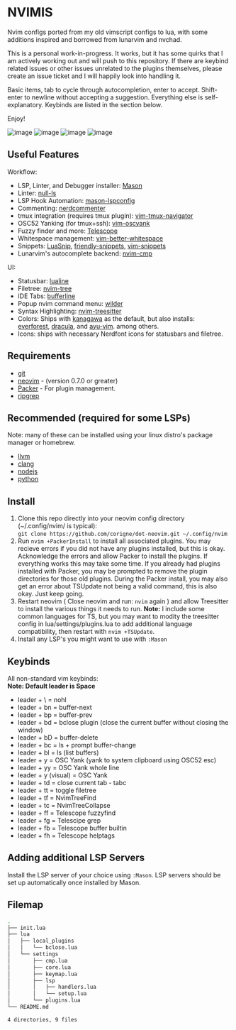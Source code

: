 # NVIMIS  

Nvim configs ported from my old vimscript configs to lua, with some
additions inspired and borrowed from lunarvim and nvchad.  

This is a personal work-in-progress. It works, but it has some quirks that
I am actively working out and will push to this repository. If there are keybind
related issues or other issues unrelated to the plugins themselves, please create
an issue ticket and I will happily look into handling it.  

Basic items, tab to cycle through autocompletion, enter to accept. Shift-enter to newline without accepting a suggestion.
Everything else is self-explanatory. Keybinds are listed in the section below.

Enjoy!

![image](https://github.com/corigne/dot-neovim/assets/7695563/8f6902c6-c540-4ad3-923c-6f9b3b0a116b)
![image](https://github.com/corigne/dot-neovim/assets/7695563/03d79aec-f979-40f7-b371-5a08fc49083f)
![image](https://github.com/corigne/dot-neovim/assets/7695563/bab2d3a4-f807-45e5-a34f-27ac53dd2d3a)
![image](https://github.com/corigne/dot-neovim/assets/7695563/d8bec591-4351-401a-a2ab-bba74dc2c674)

## Useful Features

Workflow:

- LSP, Linter, and Debugger installer: [Mason](github.com/williamboman/mason.nvim)
- Linter: [null-ls](github.com/jose-elias-alvarez/null-ls.nvim)
- LSP Hook Automation: [mason-lspconfig](github.com/williamboman/mason-lspconfig.nvim)
- Commenting: [nerdcommenter](github.com/preservim/nerdcommenter)
- tmux integration (requires tmux plugin): [vim-tmux-navigator](github.com/christoomey/vim-tmux-navigator)
- OSC52 Yanking (for tmux+ssh): [vim-oscyank](github.com/ojroques/vim-oscyank)
- Fuzzy finder and more: [Telescope](github.com/nvim-telescope/telescope.nvim)
- Whitespace management: [vim-better-whitespace](github.com/ntpeters/vim-better-whitespace)
- Snippets: [LuaSnip](github.com/L3M0N3D3/LuaSnip),
  [friendly-snippets](github.com/rafamadriz/friendly-snippets),
  [vim-snippets](github.com/honza/vim-snippets)
- Lunarvim's autocomplete backend: [nvim-cmp](github.com/hrsh7th/nvim-cmp)

UI:

- Statusbar: [lualine](github.com/nvim-lualine/lualine.nvim)
- Filetree: [nvim-tree](github.com/nvim-tree/nvim-tree.lua)
- IDE Tabs: [bufferline](github.com/akinsho/bufferline.nvim)
- Popup nvim command menu: [wilder](github.com/gelguy/wilder.nvim)
- Syntax Highlighting: [nvim-treesitter](github.com/christoomey/nvim-treesitter)
- Colors: Ships with [kanagawa](github.com/rebelot/kanagawa.nvim) as
  the default, but also installs:  
  [everforest](github.com/sainnhe/everforest),
  [dracula](github.com/Mofiqul/dracula.nvim),
  and [ayu-vim](github.com/ayu-theme/ayu-vim). among others.
- Icons: ships with necessary Nerdfont icons for statusbars and filetree.

## Requirements

- [git](www.youtube.com/watch?v=l60MnDJklnM)
- [neovim](github.com/neovim/neovim/wiki/Installing-Neovim) - (version 0.7.0 or greater)
- [Packer](github.com/wbthomason/packer.nvim) - For plugin management.
- [ripgrep](github.com/BurntSushi/ripgrep)

## Recommended (required for some LSPs)

Note: many of these can be installed using your
linux distro's package manager or homebrew.

- [llvm](llvm.org)
- [clang](clang.llvm.org)
- [nodejs](nodejs.org/en)
- [python](python.org)

## Install

1. Clone this repo directly into your neovim config directory
  (~/.config/nvim/ is typical):  
  `git clone https://github.com/corigne/dot-neovim.git ~/.config/nvim`  
2. Run `nvim +PackerInstall` to install all associated plugins.
   You may recieve errors if you did not have any plugins installed,
   but this is okay. Acknowledge the errors and allow Packer to install
   the plugins. If everything works this may take some time.
   If you already had plugins installed with Packer, you may be
   prompted to remove the plugin directories for those old plugins.
   During the Packer install, you may also get an error about TSUpdate
   not being a valid command, this is also okay. Just keep going.
4. Restart neovim ( Close neovim and run: `nvim` again ) and allow Treesitter to install
   the various things it needs to run.
   **Note:** I include some common languages for TS, but you may want to
   modity the treesitter config in lua/settings/plugins.lua to
   add additional language compatibility, then restart with `nvim +TSUpdate`.
5. Install any LSP's you might want to use with `:Mason`

## Keybinds

All non-standard vim keybinds:  
**Note: Default leader is Space**

- leader + \  = nohl
- leader + bn = buffer-next
- leader + bp = buffer-prev
- leader + bd = bclose plugin (close the current buffer without closing the window)
- leader + bD = buffer-delete
- leader + bc = ls + prompt buffer-change
- leader + bl = ls (list buffers)
- leader + y = OSC Yank (yank to system clipboard using OSC52 esc)
- leader + yy = OSC Yank whole line
- leader + y (visual) = OSC Yank
- leader + td = close current tab - tabc
- leader + tt = toggle filetree
- leader + tf = NvimTreeFind
- leader + tc = NvimTreeCollapse
- leader + ff = Telescope fuzzyfind
- leader + fg = Telescipe grep
- leader + fb = Telescope buffer builtin
- leader + fh = Telescope helptags

## Adding additional LSP Servers

Install the LSP server of your choice using `:Mason`. LSP servers should be
set up automatically once installed by Mason.

## Filemap

```bash
.
├── init.lua
├── lua
│   ├── local_plugins
│   │   └── bclose.lua
│   └── settings
│       ├── cmp.lua
│       ├── core.lua
│       ├── keymap.lua
│       ├── lsp
│       │   ├── handlers.lua
│       │   └── setup.lua
│       └── plugins.lua
└── README.md

4 directories, 9 files
```
